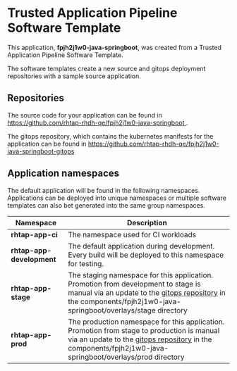 # Trusted Application Pipeline Software Template

This application, **fpjh2j1w0-java-springboot**, was created from a Trusted Application Pipeline Software Template.

The software templates create a new source and gitops deployment repositories with a sample source application. 

## Repositories

The source code for your application can be found in [https://github.com/rhtap-rhdh-qe/fpjh2j1w0-java-springboot ](https://github.com/rhtap-rhdh-qe/fpjh2j1w0-java-springboot ).
 
The gitops repository, which contains the kubernetes manifests for the application can be found in 
[https://github.com/rhtap-rhdh-qe/fpjh2j1w0-java-springboot-gitops ](https://github.com/rhtap-rhdh-qe/fpjh2j1w0-java-springboot-gitops ) 

## Application namespaces 

The default application will be found in the following namespaces. Applications can be deployed into unique namespaces or multiple software templates can also bet generated into the same group namespaces.  

|  Namespace   |  Description   |  
| -------- | -------- |
| **rhtap-app-ci** | The namespace used for CI workloads |
| **rhtap-app-development** | The default application during development. Every build will be deployed to this namespace for testing. |
| **rhtap-app-stage** | The staging namespace for this application. Promotion from development to stage is manual via an update to the [gitops repository](https://github.com/rhtap-rhdh-qe/fpjh2j1w0-java-springboot-gitops ) in the components/fpjh2j1w0-java-springboot/overlays/stage directory |
| **rhtap-app-prod** | The production namespace for this application. Promotion from stage to production is manual via an update to the [gitops repository](https://github.com/rhtap-rhdh-qe/fpjh2j1w0-java-springboot-gitops ) in the components/fpjh2j1w0-java-springboot/overlays/prod directory |